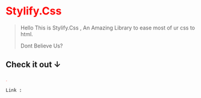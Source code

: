 <h1 style="color:red;">Stylify.Css</h1>

> Hello This is Stylify.Css , An Amazing Library to ease most of ur css to html. 
> 
> Dont Believe Us? 
> 
<h2>Check it out ↓</h2>
  <p style="color:rgba(255,0,0,0.5);">.</p>
<code>Link :</code>



